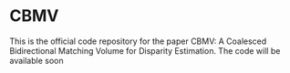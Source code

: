 # CBMV
This is the official code repository for the paper CBMV: A Coalesced Bidirectional Matching Volume for Disparity Estimation. 
The code will be available soon
